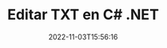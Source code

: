 ---
############################# Static ############################
layout: "auto-gen-editor"
date: 2022-11-03T15:56:16
draft: false
otherformats: doc docx docm dotx xls xlsx xlsm ppt pptx pptm mobi epub html mhtml xml csv pdf xps msg eml

############################# Head ############################
head_title: "Editor TXT: edite TXT en C# .NET"
head_description: "¿Cómo editar TXT en C# .NET usando unas pocas líneas de código? Utilice las API de procesamiento de documentos de GroupDocs para editar, actualizar y guardar más de 30 formatos de archivo."

############################# Header ############################
title: "Editar TXT en C# .NET"
description: "Edición de TXT efectiva y robusta usando GroupDocs.Editor del lado del servidor para las API de C# .NET, sin el uso de ningún software como Microsoft u Open Office."
bg_image: "https://cms.admin.containerize.com/templates/aspose/App_Themes/V3/images/bg/header1.png"
bg_overlay: false
button:
    enable: true
    icon: "fas fa-arrow-down"
    label: "Descargue prueba gratis"
    link: "https://downloads.groupdocs.com/editor/net"

############################# SubMenu ############################
submenu:
    enable: true

    left:
        img_alt: "GroupDocs.Editor for .NET"
        image: "https://cms.admin.containerize.com/templates/groupdocs/images/product-logos/90x90-noborder/groupdocs-editor-net.png"
        product: "GroupDocs.Editor"
        platform: ".NET"

    middle:
        button:

            # button loop
            - link: "https://apireference.groupdocs.com/editor/net"
              text: "Referencia de la API"

            # button loop
            - link: "https://github.com/groupdocs-editor"
              text: "Ejemplos de código"

            # button loop
            - link: "https://products.groupdocs.app/editor/family"
              text: "demostraciones en vivo"

            # button loop
            - link: "https://purchase.groupdocs.com/pricing/editor/net"
              text: "Precios"

    right:
        link_download: "https://downloads.groupdocs.com/editor"
        link_learn: "https://docs.groupdocs.com/editor/net"
        link_buy: "https://purchase.groupdocs.com"

############################# About ############################
about:
    enable: true
    title: "Acerca de la API de GroupDocs.Editor for .NET"
    content: |
        La API de [GroupDocs.Editor for .NET](/es/editor/net/) es la elección correcta para editar documentos y presentaciones de Microsoft Word, Excel, PowerPoint y Open Office. GroupDocs.Editor es una API independiente que es adecuada para sistemas del lado del servidor y de back-end donde se requiere un alto rendimiento. No depende de ningún software como Microsoft u Open Office.

############################# Steps ############################
steps:
    enable: true
    title_left: "Pasos para editar TXT en C#"
    content_left: |
        [GroupDocs.Editor for .NET](/es/editor/net/) proporciona una manera fácil y directa para que los desarrolladores editen los archivos TXT usando unas pocas líneas de código.
        * Cree una instancia de la clase `Editor` con una ruta de archivo obligatoria o un flujo de bytes y cargue el archivo TXT
        * Cree y configure la instancia de la clase `TextEditOptions` para el formato de archivo TXT
        * Llame al método `Editor.Edit()` y obtenga el documento TXT en formato HTML que se puede editar fácilmente con cualquier editor WYSIWYG.
        * Llame al método `Editor.Save()` y guarde el archivo TXT editado usando la clase `TextSaveOptions`

        
    title_right: "Requisitos del sistema"
    content_right: |
        Se puede realizar una edición básica de documentos con las API de GroupDocs.Editor for .NET implementando unos sencillos pasos. Nuestras API son compatibles con todas las principales plataformas y sistemas operativos. Antes de ejecutar el código a continuación, asegúrese de tener instalados los siguientes requisitos previos en su sistema.

        * Sistemas operativos: Microsoft Windows, Linux, Mac OS
        * Entornos de desarrollo: Microsoft Visual Studio, Xamarin, MonoDevelop
        * Marcos: .NET Framework, .NET Standard, .NET Core, Mono
        * Obtenga la última versión de GroupDocs.Editor for .NET descargada de [NuGet](https://www.nuget.org/packages/groupdocs.editor)
        
    code: |        
        ```csharp
        // Load the TXT file into Editor
        Editor editor = new Editor("source.txt");

        // Create and adjust the TXT edit options
        TextEditOptions editOptions = new TextEditOptions();
        
        // Open input TXT document for edit — obtain an intermediate document, that can be edited
        EditableDocument beforeEdit = editor.Edit(editOptions);

        // Grab TXT document content and associated resources from editable document
        string content = beforeEdit.GetEmbeddedHtml();

        // Send the content to WYSIWYG-editor, edit it there, and send edited content back to the server-side
        // This step simulates a such operation
        string updatedContent = content.Replace("text", "Edited text");

        // Grab edited content and resources from WYSIWYG-editor and create a new EditableDocument instance from it
        EditableDocument afterEdit = EditableDocument.FromMarkup(updatedContent, null);

        // Create and adjust the save options
        TextSaveOptions saveOptions = new TextSaveOptions();

        // Save edited TXT document to the file
        editor.Save(afterEdit, "edited.txt", saveOptions);
        ```
        
############################# Demos ############################
demos:
    enable: true
    title: "TXT Demostraciones en vivo del editor"
    content: |
        Edite TXT ahora mismo visitando el sitio web [GroupDocs.Editor Live Demos](https://products.groupdocs.app/editor/family).
        La demostración en vivo tiene los siguientes beneficios
        
############################# More Formats ############################
more_formats:
    enable: true
    title: "Otros editores admitidos"
    content: |
        También puede editar otros formatos de archivo. Consulte la lista completa a continuación.


############################# Back to top ###############################
back_to_top:
    enable: true
---
